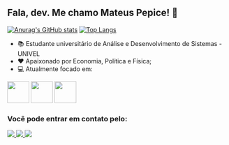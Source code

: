 ## Fala, dev. Me chamo Mateus Pepice! 👋

[![Anurag's GitHub stats](https://github-readme-stats.vercel.app/api?username=MateusPepice)](https://github.com/anuraghazra/github-readme-stats)
[![Top Langs](https://github-readme-stats.vercel.app/api/top-langs/?username=MateusPepice&layout=compact)](https://github.com/anuraghazra/github-readme-stats)

- 📚 Estudante universitário de Análise e Desenvolvimento de Sistemas - UNIVEL
- ❤ Apaixonado por Economia, Política e Física;
- 💻 Atualmente focado em:


<div display="inline">
  <img width= "50" height="50" src="https://cdn.jsdelivr.net/gh/devicons/devicon/icons/java/java-original.svg" />
  <img width= "50" height="50" src="https://cdn.jsdelivr.net/gh/devicons/devicon/icons/mysql/mysql-original-wordmark.svg" />
  <img width= "50" height="50" src="https://cdn.jsdelivr.net/gh/devicons/devicon/icons/python/python-original.svg" />
</div>


### Você pode entrar em contato pelo:

<a href="https://www.instagram.com/mateus_pepice/">
  <img src="https://img.shields.io/badge/Instagram-%23E4405F.svg?style=for-the-badge&logo=Instagram&logoColor=white" />
</a>
<a href="https://www.linkedin.com/in/mateus-pepice-dev/">
  <img src="https://img.shields.io/badge/linkedin-%230077B5.svg?style=for-the-badge&logo=linkedin&logoColor=white" />
</a>
<a href="mailto: mateuspepsi01@gmail.com">
  <img src="https://img.shields.io/badge/Gmail-D14836?style=for-the-badge&logo=gmail&logoColor=white" />
</a>
